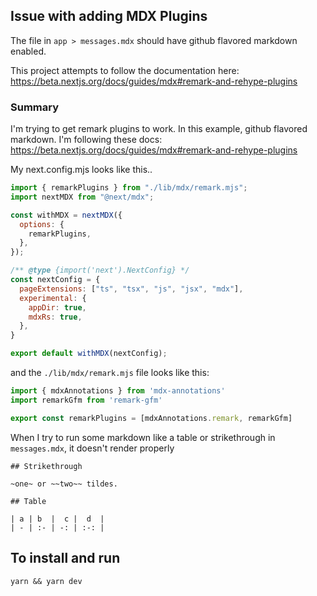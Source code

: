 ## Issue with adding MDX Plugins

The file in `app > messages.mdx` should have github flavored markdown enabled.

This project attempts to follow the documentation here:
https://beta.nextjs.org/docs/guides/mdx#remark-and-rehype-plugins

### Summary

I'm trying to get remark plugins to work. In this example, github flavored markdown.
I'm following these docs: https://beta.nextjs.org/docs/guides/mdx#remark-and-rehype-plugins

My next.config.mjs looks like this..
```js
import { remarkPlugins } from "./lib/mdx/remark.mjs";
import nextMDX from "@next/mdx";

const withMDX = nextMDX({
  options: {
    remarkPlugins,
  },
});

/** @type {import('next').NextConfig} */
const nextConfig = {
  pageExtensions: ["ts", "tsx", "js", "jsx", "mdx"],
  experimental: {
    appDir: true,
    mdxRs: true,
  },
}

export default withMDX(nextConfig);
```

and the `./lib/mdx/remark.mjs` file looks like this:
```js
import { mdxAnnotations } from 'mdx-annotations'
import remarkGfm from 'remark-gfm'

export const remarkPlugins = [mdxAnnotations.remark, remarkGfm]
```

When I try to run some markdown like a table or strikethrough in `messages.mdx`, it doesn't render properly
```
## Strikethrough

~one~ or ~~two~~ tildes.

## Table

| a | b  |  c |  d  |
| - | :- | -: | :-: |
```


## To install and run
```
yarn && yarn dev
```